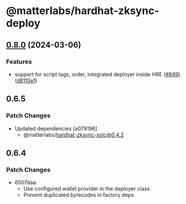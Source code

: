 # @matterlabs/hardhat-zksync-deploy

## [0.8.0](https://github.com/matter-labs/hardhat-zksync/compare/@matterlabs/hardhat-zksync-deploy@0.7.0...@matterlabs/hardhat-zksync-deploy-v0.8.0) (2024-03-06)


### Features

* support for script tags, order, integrated deployer inside HRE ([#849](https://github.com/matter-labs/hardhat-zksync/issues/849)) ([d8110e1](https://github.com/matter-labs/hardhat-zksync/commit/d8110e114d58997266d7dd5431a50320c5d2d9a3))

## 0.6.5

### Patch Changes

- Updated dependencies [a079196]
  - @matterlabs/hardhat-zksync-solc@0.4.2

## 0.6.4

### Patch Changes

- 6507daa:
  - Use configured wallet provider in the deployer class
  - Prevent duplicated bytecodes in factory deps
